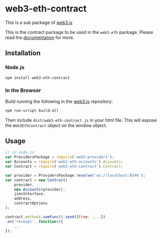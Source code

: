 # web3-eth-contract

This is a sub package of [web3.js][repo]

This is the contract package to be used in the `web3-eth` package.
Please read the [documentation][docs] for more.

## Installation

### Node.js

```bash
npm install web3-eth-contract
```

### In the Browser

Build running the following in the [web3.js][repo] repository:

```bash
npm run-script build-all
```

Then include `dist/web3-eth-contract.js` in your html file.
This will expose the `Web3EthContract` object on the window object.


## Usage

```js
// in node.js
var ProvidersPackage = require('web3-providers');
var Accounts = require('web3-eth-accounts').Accounts;
var Contract = require('web3-eth-contract').Contract;

var provider = ProvidersPackage.resolve('ws://localhost:8546');
var contract = new Contract(
    provider,
    new Accounts(provider),
    jsonInterface,
    address,
    contractOptions
);

contract.methods.somFunc().send({from: ....})
.on('receipt', function(){
    ...
});
```


[docs]: http://web3js.readthedocs.io/en/1.0/
[repo]: https://github.com/ethereum/web3.js


